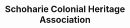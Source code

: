 ---
layout: repo
title: "Schoharie Colonial Heritage Association"
id: 22382
permalink: repos/22382/
---